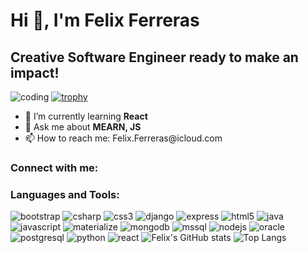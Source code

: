 <h1>Hi 👋, I'm Felix Ferreras</h1>
<h2>Creative Software Engineer ready to make an impact!</h2>

<img src="https://raw.githubusercontent.com/SupianIDz/SupianIDz/main/coding.gif" alt="coding">

<a href="https://github.com/ryo-ma/github-profile-trophy">
  <img src="https://github-profile-trophy.vercel.app/?username=f2easy" alt="trophy">
</a>

<ul>
  <li>🌱 I’m currently learning <strong>React</strong></li>
  <li>💬 Ask me about <strong>MEARN, JS</strong></li>
  <li>📫 How to reach me: Felix.Ferreras@icloud.com</li>
</ul>

<h3>Connect with me:</h3>
<!-- Add your social media links here -->

<h3>Languages and Tools:</h3>

<img src="https://raw.githubusercontent.com/devicons/devicon/master/icons/bootstrap/bootstrap-plain-wordmark.svg" alt="bootstrap">
<img src="https://raw.githubusercontent.com/devicons/devicon/master/icons/csharp/csharp-original.svg" alt="csharp">
<img src="https://raw.githubusercontent.com/devicons/devicon/master/icons/css3/css3-original-wordmark.svg" alt="css3">
<img src="https://cdn.worldvectorlogo.com/logos/django.svg" alt="django">
<img src="https://raw.githubusercontent.com/devicons/devicon/master/icons/express/express-original-wordmark.svg" alt="express">
<img src="https://raw.githubusercontent.com/devicons/devicon/master/icons/html5/html5-original-wordmark.svg" alt="html5">
<img src="https://raw.githubusercontent.com/devicons/devicon/master/icons/java/java-original.svg" alt="java">
<img src="https://raw.githubusercontent.com/devicons/devicon/master/icons/javascript/javascript-original.svg" alt="javascript">
<img src="https://raw.githubusercontent.com/prplx/svg-logos/5585531d45d294869c4eaab4d7cf2e9c167710a9/svg/materialize.svg" alt="materialize">
<img src="https://raw.githubusercontent.com/devicons/devicon/master/icons/mongodb/mongodb-original-wordmark.svg" alt="mongodb">
<img src="https://www.svgrepo.com/show/303229/microsoft-sql-server-logo.svg" alt="mssql">
<img src="https://raw.githubusercontent.com/devicons/devicon/master/icons/nodejs/nodejs-original-wordmark.svg" alt="nodejs">
<img src="https://raw.githubusercontent.com/devicons/devicon/master/icons/oracle/oracle-original.svg" alt="oracle">
<img src="https://raw.githubusercontent.com/devicons/devicon/master/icons/postgresql/postgresql-original-wordmark.svg" alt="postgresql">
<img src="https://raw.githubusercontent.com/devicons/devicon/master/icons/python/python-original.svg" alt="python">
<img src="https://raw.githubusercontent.com/devicons/devicon/master/icons/react/react-original-wordmark.svg" alt="react">

<img src="https://github-readme-stats.vercel.app/api?username=F2easy&show_icons=true&theme=neon" alt="Felix's GitHub stats">

<img src="https://github-readme-stats.vercel.app/api/top-langs/?username=f2easy&layout=compact" alt="Top Langs">
